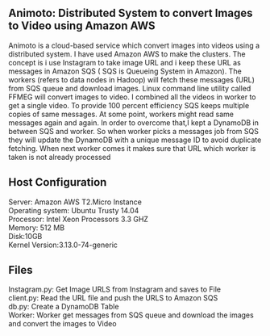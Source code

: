 
Animoto: Distributed System to convert Images to Video using Amazon AWS
--------

Animoto is a cloud-based service which convert images into videos using a distributed system.  I have used Amazon AWS to make the clusters.  The concept is i use Instagram to take image URL and i keep these URL as messages in Amazon SQS ( SQS is Queueing System in Amazon). The workers (refers to data nodes in Hadoop) will fetch these messages (URL) from SQS queue and download images.
Linux command line utility called FFMEG will convert images to video. I combined all the videos in worker to get a single video. 
To provide 100 percent efficiency SQS keeps multiple copies of same messages. 
At some point, workers might read same messages again and again. In order to overcome that,I kept a DynamoDB in between SQS and worker. 
So when worker picks a messages job from SQS they will update the DynamoDB with a unique message ID  to avoid duplicate fetching. 
When next worker comes it makes sure that URL which worker is taken is not already processed

Host Configuration
------------------
Server: Amazon AWS T2.Micro Instance<br />
Operating system: Ubuntu Trusty 14.04<br />
Processor:  Intel Xeon Processors 3.3 GHZ<br />
Memory: 512 MB<br />
Disk:10GB<br />
Kernel Version:3.13.0-74-generic<br />


Files
------------------
Instagram.py: Get Image URLS from Instagram and saves to File<br />
client.py: Read the URL file and push the URLS to Amazon SQS<br />
db.py: Create a DynamoDB Table<br />
Worker: Worker get messages from SQS queue and download the images and convert the images to Video<br />






